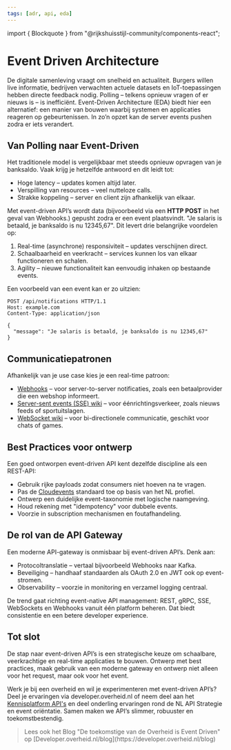 ```yaml
---
tags: [adr, api, eda]
---
```


import { Blockquote } from "@rijkshuisstijl-community/components-react";

# Event Driven Architecture

De digitale samenleving vraagt om snelheid en actualiteit. Burgers willen live informatie, bedrijven verwachten actuele datasets en IoT-toepassingen hebben directe feedback nodig. Polling – telkens opnieuw vragen of er nieuws is – is inefficiënt. Event-Driven Architecture (EDA) biedt hier een alternatief: een manier van bouwen waarbij systemen en applicaties reageren op gebeurtenissen. In zo’n opzet kan de server events pushen zodra er iets verandert.

## Van Polling naar Event-Driven

Het traditionele model is vergelijkbaar met steeds opnieuw opvragen van je banksaldo. Vaak krijg je hetzelfde antwoord en dit leidt tot:

- Hoge latency – updates komen altijd later.
- Verspilling van resources – veel nutteloze calls.
- Strakke koppeling – server en client zijn afhankelijk van elkaar.

Met event-driven API’s wordt data (bijvoorbeeld via een **HTTP POST** in het geval van Webhooks.) gepusht zodra er een event plaatsvindt. "Je salaris is betaald, je banksaldo is nu 12345,67". Dit levert drie belangrijke voordelen op:

1. Real-time (asynchrone) responsiviteit – updates verschijnen direct.
2. Schaalbaarheid en veerkracht – services kunnen los van elkaar functioneren en schalen.
3. Agility – nieuwe functionaliteit kan eenvoudig inhaken op bestaande events.

Een voorbeeld van een event kan er zo uitzien:

```HTTP
POST /api/notifications HTTP/1.1
Host: example.com
Content-Type: application/json

{
  "message": "Je salaris is betaald, je banksaldo is nu 12345,67"
}
```

## Communicatiepatronen

Afhankelijk van je use case kies je een real-time patroon:

- [Webhooks](./webhooks.md) – voor server-to-server notificaties, zoals een betaalprovider die een webshop informeert.
- [Server-sent events (SSE) wiki](https://en.wikipedia.org/wiki/Server-sent_events) – voor éénrichtingsverkeer, zoals nieuws feeds of sportuitslagen.
- [WebSocket wiki](https://en.wikipedia.org/wiki/WebSocket) – voor bi-directionele communicatie, geschikt voor chats of games.

## Best Practices voor ontwerp

Een goed ontworpen event-driven API kent dezelfde discipline als een REST-API:

- Gebruik rijke payloads zodat consumers niet hoeven na te vragen.
- Pas de [Cloudevents](./cloudevents.md) standaard toe op basis van het NL profiel.
- Ontwerp een duidelijke event-taxonomie met logische naamgeving.
- Houd rekening met "idempotency" voor dubbele events.
- Voorzie in subscription mechanismen en foutafhandeling.

## De rol van de API Gateway

Een moderne API-gateway is onmisbaar bij event-driven API’s. Denk aan:

- Protocoltranslatie – vertaal bijvoorbeeld Webhooks naar Kafka.
- Beveiliging – handhaaf standaarden als OAuth 2.0 en JWT ook op event-stromen.
- Observability – voorzie in monitoring en verzamel logging centraal.

De trend gaat richting event-native API management: REST, gRPC, SSE, WebSockets en Webhooks vanuit één platform beheren. Dat biedt consistentie en een betere developer experience.

## Tot slot

De stap naar event-driven API’s is een strategische keuze om schaalbare, veerkrachtige en real-time applicaties te bouwen. Ontwerp met best practices, maak gebruik van een moderne gateway en ontwerp niet alleen voor het request, maar ook voor het event.

Werk je bij een overheid en wil je experimenteren met event-driven API’s? Deel je ervaringen via developer.overheid.nl of neem deel aan het [Kennisplatform API's](https://developer.overheid.nl/communities/kennisplatform-apis/) en deel onderling ervaringen rond de NL API Strategie en event oriëntatie. Samen maken we API’s slimmer, robuuster en toekomstbestendig.

<Blockquote
  variation="pink-background"
  attribution="- Developer.overheid.nl/blog -"
>
Lees ook het Blog "De toekomstige van de Overheid is Event Driven" op [Developer.overheid.nl/blog](https://developer.overheid.nl/blog)
</Blockquote>
